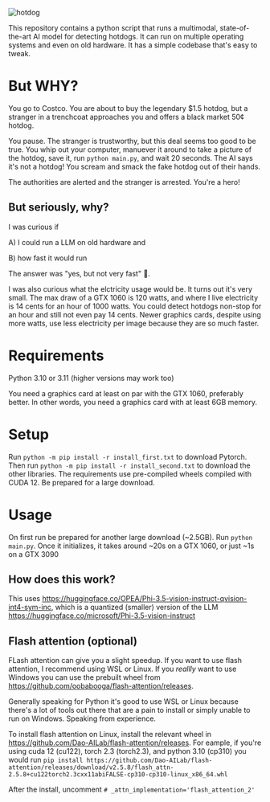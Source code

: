 
![hotdog](https://github.com/user-attachments/assets/c7b01e35-5fb8-4130-ae76-92e20a7b8b2c)

This repository contains a python script that runs a multimodal, state-of-the-art AI model for detecting hotdogs. It can run on multiple operating systems and even on old hardware. It has a simple codebase that's easy to tweak.

# But WHY?

You go to Costco. You are about to buy the legendary $1.5 hotdog, but a stranger in a trenchcoat approaches you and offers a black market 50¢ hotdog.

You pause. The stranger is trustworthy, but this deal seems too good to be true. You whip out your computer, manuever it around to take a picture of the hotdog, save it, run `python main.py`, and wait 20 seconds. The AI says it's not a hotdog! You scream and smack the fake hotdog out of their hands. 

The authorities are alerted and the stranger is arrested. You're a hero!

## But seriously, why?

I was curious if

A) I could run a LLM on old hardware and 

B) how fast it would run

The answer was "yes, but not very fast" 🐢. 



I was also curious what the elctricity usage would be. It turns out it's very small. The max draw of a GTX 1060 is 120 watts, and where I live electricity is 14 cents for an hour of 1000 watts. You could detect hotdogs non-stop for an hour and still not even pay 14 cents. Newer graphics cards, despite using more watts, use less electricity per image because they are so much faster.

# Requirements
Python 3.10 or 3.11 (higher versions may work too)

You need a graphics card at least on par with the GTX 1060, preferably better. In other words, you need a graphics card with at least 6GB memory.

# Setup
Run `python -m pip install -r install_first.txt` to download Pytorch.
Then run `python -m pip install -r install_second.txt` to download the other libraries.
The requirements use pre-compiled wheels compiled with CUDA 12. Be prepared for a large download.

# Usage
On first run be prepared for another large download (~2.5GB). Run `python main.py`. Once it initializes, it takes around ~20s on a GTX 1060, or just ~1s on a GTX 3090

## How does this work?
This uses https://huggingface.co/OPEA/Phi-3.5-vision-instruct-qvision-int4-sym-inc, which is a quantized (smaller) version of the LLM https://huggingface.co/microsoft/Phi-3.5-vision-instruct

## Flash attention (optional)

FLash attention can give you a slight speedup. If you want to use flash attention, I recommend using WSL or Linux. If you *reallly* want to use Windows you can use the prebuilt wheel from https://github.com/oobabooga/flash-attention/releases.

Generally speaking for Python it's good to use WSL or Linux because there's a lot of tools out there that are a pain to install or simply unable to run on Windows. Speaking from experience.

To install flash attention on Linux, install the relevant wheel in https://github.com/Dao-AILab/flash-attention/releases. For eample, if you're using cuda 12 (cu122), torch 2.3 (torch2.3), and python 3.10 (cp310) you would run `pip install https://github.com/Dao-AILab/flash-attention/releases/download/v2.5.8/flash_attn-2.5.8+cu122torch2.3cxx11abiFALSE-cp310-cp310-linux_x86_64.whl`

After the install, uncomment `# _attn_implementation='flash_attention_2'`
